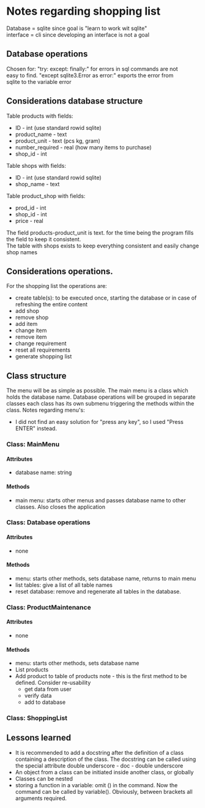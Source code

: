 # Notes regarding shopping list  
Database = sqlite since goal is "learn to work wit sqlite"  
interface = cli since developing an interface is not a goal
## Database operations    
Chosen for:  "try: except: finally:" for errors in sql commands are not  
easy to find. "except sqlite3.Error as error:" exports the error from  
sqlite to the variable error
## Considerations database structure  
Table products with fields:
- ID - int (use standard rowid sqlite)
- product_name - text 
- product_unit - text (pcs kg, gram)
- number_required - real (how many items to purchase)
- shop_id - int

Table shops with fields: 
- ID - int (use standard rowid sqlite)
- shop_name - text

Table product_shop with fields:  
- prod_id - int
- shop_id - int
- price - real

The field products-product_unit is text. for the time being the program fills the field to keep 
it consistent.  
The table with shops exists to keep everything consistent and easily change shop names
## Considerations operations.  
For the shopping list the operations are:  
- create table(s): to be executed once, starting the database or in case of refreshing the 
  entire content
- add shop
- remove shop
- add item
- change item
- remove item
- change requirement
- reset all requirements
- generate shopping list 
## Class structure
The menu will be as simple as possible. The main menu is a class which holds the database name. Database
operations will be grouped in separate classes each class has its own submenu triggering the methods 
within the class.
Notes regarding menu's:  
- I did not find an easy solution for "press any key", so I used "Press ENTER" instead.
### Class: MainMenu
#### Attributes
- database name: string
#### Methods
- main menu: starts other menus and passes database name to other classes. Also closes the application
### Class: Database operations
#### Attributes
- none
#### Methods
- menu: starts other methods, sets database name, returns to main menu
- list tables: give a list of all table names
- reset database: remove and regenerate all tables in the database. 
### Class: ProductMaintenance
#### Attributes
- none
#### Methods
- menu: starts other methods, sets database name
- List products 
- Add product to table of products note - this is the first method to be defined. Consider re-usability
  - get data from user
  - verify data
  - add to database
### Class: ShoppingList

## Lessons learned
- It is recommended to add a docstring after the definition of a class containing a description of the class. 
The docstring can be called using the special attribute double underscore - doc - double underscore
- An object from a class can be initiated inside another class, or globally
- Classes can be nested
- storing a function in a variable: omit () in the command. Now the command can be called by variable(). 
  Obviously, between brackets all arguments required. 